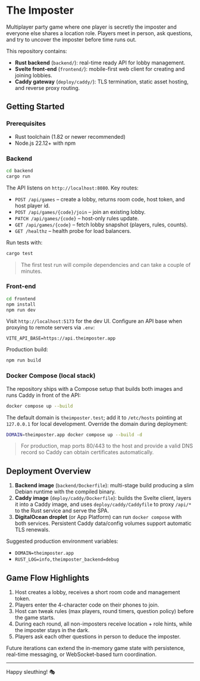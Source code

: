 # The Imposter

Multiplayer party game where one player is secretly the imposter and everyone else shares a location role. Players meet in person, ask questions, and try to uncover the imposter before time runs out.

This repository contains:

- **Rust backend** (`backend/`): real-time ready API for lobby management.
- **Svelte front-end** (`frontend/`): mobile-first web client for creating and joining lobbies.
- **Caddy gateway** (`deploy/caddy/`): TLS termination, static asset hosting, and reverse proxy routing.

## Getting Started

### Prerequisites

- Rust toolchain (1.82 or newer recommended)
- Node.js 22.12+ with npm

### Backend

```bash
cd backend
cargo run
```

The API listens on `http://localhost:8080`. Key routes:

- `POST /api/games` – create a lobby, returns room code, host token, and host player id.
- `POST /api/games/{code}/join` – join an existing lobby.
- `PATCH /api/games/{code}` – host-only rules update.
- `GET /api/games/{code}` – fetch lobby snapshot (players, rules, counts).
- `GET /healthz` – health probe for load balancers.

Run tests with:

```bash
cargo test
```

> The first test run will compile dependencies and can take a couple of minutes.

### Front-end

```bash
cd frontend
npm install
npm run dev
```

Visit `http://localhost:5173` for the dev UI. Configure an API base when proxying to remote servers via `.env`:

```
VITE_API_BASE=https://api.theimposter.app
```

Production build:

```bash
npm run build
```

### Docker Compose (local stack)

The repository ships with a Compose setup that builds both images and runs Caddy in front of the API:

```bash
docker compose up --build
```

The default domain is `theimposter.test`; add it to `/etc/hosts` pointing at `127.0.0.1` for local development. Override the domain during deployment:

```bash
DOMAIN=theimposter.app docker compose up --build -d
```

> For production, map ports 80/443 to the host and provide a valid DNS record so Caddy can obtain certificates automatically.

## Deployment Overview

1. **Backend image** (`backend/Dockerfile`): multi-stage build producing a slim Debian runtime with the compiled binary.
2. **Caddy image** (`deploy/caddy/Dockerfile`): builds the Svelte client, layers it into a Caddy image, and uses `deploy/caddy/Caddyfile` to proxy `/api/*` to the Rust service and serve the SPA.
3. **DigitalOcean droplet** (or App Platform) can run `docker compose` with both services. Persistent Caddy data/config volumes support automatic TLS renewals.

Suggested production environment variables:

- `DOMAIN=theimposter.app`
- `RUST_LOG=info,theimposter_backend=debug`

## Game Flow Highlights

1. Host creates a lobby, receives a short room code and management token.
2. Players enter the 4-character code on their phones to join.
3. Host can tweak rules (max players, round timers, question policy) before the game starts.
4. During each round, all non-imposters receive location + role hints, while the imposter stays in the dark.
5. Players ask each other questions in person to deduce the imposter.

Future iterations can extend the in-memory game state with persistence, real-time messaging, or WebSocket-based turn coordination.

---

Happy sleuthing! 🎭
